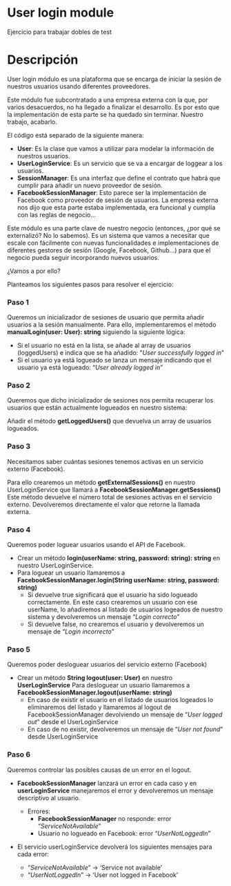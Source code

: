 # User login module

Ejercicio para trabajar dobles de test

# Descripción

User login módulo es una plataforma que se encarga de iniciar la sesión de nuestros usuarios
usando diferentes proveedores.

Este módulo fue subcontratado a una empresa externa con la que, por varios desacuerdos, no ha llegado a finalizar
el desarrollo. Es por esto que la implementación de esta parte se ha quedado sin terminar. Nuestro trabajo, acabarlo.

El código está separado de la siguiente manera:

- **User**: Es la clase que vamos a utilizar para modelar la información de nuestros usuarios.
- **UserLoginService**: Es un servicio que se va a encargar de loggear a los usuarios.
- **SessionManager**: Es una interfaz que define el contrato que habrá que cumplir para añadir un nuevo proveedor de sesión.
- **FacebookSessionManager**: Esto parece ser la implementación de Facebook como proveedor de sesión de usuarios. La
  empresa externa nos dijo que esta parte estaba implementada, era funcional y cumplía con las reglas de negocio...

Este módulo es una parte clave de nuestro negocio (entonces, ¿por qué se externalizó? No lo sabemos). Es un sistema
que vamos a necesitar que escale con fácilmente con nuevas funcionalidades e implementaciones de diferentes gestores
de sesión (Google, Facebook, Github...) para que el negocio pueda seguir incorporando nuevos usuarios.

¿Vamos a por ello?

Planteamos los siguientes pasos para resolver el ejercicio:

### Paso 1

Queremos un inicializador de sesiones de usuario que permita añadir usuarios a la sesión manualmente. Para ello, implementaremos
el método **manualLogin(user: User): string** siguiendo la siguiente lógica:
- Si el usuario no está en la lista, se añade al array de usuarios (loggedUsers) e indica que se ha añadido: "_User successfully logged in_"
- Si el usuario ya está logueado se lanza un mensaje indicando que el usuario ya está logueado:  “_User already logged in_”


### Paso 2

Queremos que dicho inicializador de sesiones nos permita recuperar los usuarios que están actualmente logueados en nuestro sistema:

Añadir el método **getLoggedUsers()** que devuelva un array de usuarios logueados.


### Paso 3

Necesitamos saber cuántas sesiones tenemos activas en un servicio externo (Facebook).

Para ello crearemos un método **getExternalSessions()** en nuestro UserLoginService que llamará a **FacebookSessionManager.getSessions()**
Este método devuelve el número total de sesiones activas en el servicio externo. Devolveremos directamente el valor que retorne la llamada externa.


### Paso 4 

Queremos poder loguear usuarios usando el API de Facebook.

- Crear un método **login(userName: string, password: string): string**  en nuestro UserLoginService.
- Para loguear un usuario llamaremos a **FacebookSessionManager.login(String userName: string, password: string)**
  - Si devuelve true significará que el usuario ha sido logueado correctamente. En este caso crearemos un usuario con ese userName, lo añadiremos al listado de usuarios logeados de nuestro sistema y devolveremos un mensaje “_Login correcto_”
  - Si devuelve false, no crearemos el usuario y devolveremos un mensaje de “_Login incorrecto_”


### Paso 5

Queremos poder desloguear usuarios del servicio externo (Facebook)

- Crear un método **String logout(user: User)** en nuestro **UserLoginService**
Para desloguear un usuario llamaremos a **FacebookSessionManager.logout(userName: string)**
  - En caso de existir el usuario en el listado de usuarios logeados lo eliminaremos del listado y llamaremos al logout de FacebookSessionManager devolviendo un mensaje de “_User logged out_” desde el UserLoginService
  - En caso de no existir, devolveremos un mensaje de “_User not found_” desde UserLoginService

### Paso 6

Queremos controlar las posibles causas de un error en el logout.

- **FacebookSessionManager** lanzará un error en cada caso y en **userLoginService** manejaremos el error y devolveremos un mensaje descriptivo al usuario.
  - Errores:
    - **FacebookSessionManager** no responde: error “_ServiceNotAvailable_”
    - Usuario no logueado en Facebook: error “_UserNotLoggedIn_”
  

- El servicio userLoginService devolverá los siguientes mensajes para cada error:
  - “_ServiceNotAvailable_” -> ‘Service not available’
  - “_UserNotLoggedIn_” -> ‘User not logged in Facebook’
